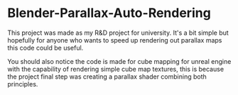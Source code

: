 # Blender-Parallax-Auto-Rendering

This project was made as my R&D project for university.
It's a bit simple but hopefully for anyone who wants to speed up rendering out parallax maps this code could be useful.

You should also notice the code is made for cube mapping for unreal engine with the capability of rendering simple cube map textures, this is because the project final step was creating a parallax shader combining both principles.
